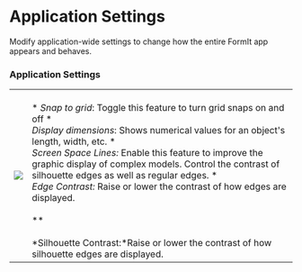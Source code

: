 # Application Settings

Modify application-wide settings to change how the entire FormIt app appears and behaves.
 

### Application Settings

| | |
| ---- | ---- |
| ![](Images/GUID-BBCCE975-898B-4A08-9C7F-64577981470F-low.png)   |   <br>* *Snap to grid*: Toggle this feature to turn grid snaps on and off **<br>* *Display dimensions*: Shows numerical values for an object's length, width, etc. **<br>* *Screen Space Lines:* Enable this feature to improve the graphic display of complex models. Control the contrast of silhouette edges as well as regular edges. **<br>* *Edge Contrast:* Raise or lower the contrast of how edges are displayed. <br>    <br>    **<br>    <br>    *Silhouette Contrast:*Raise or lower the contrast of how silhouette edges are displayed.<br>  |

